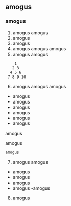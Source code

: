 ## amogus
### amogus
1. amogus
amogus
2. amogus
3. amogus
4. amogus
amogus
amogus
5. amogus
amogus
```
    1
   2 3
  4 5 6
 7 8 9 10
```
6. amogus
amogus
amogus
- amogus
- amogus
- amogus
- amogus
- amogus
- amogus

amogus

amogus
```
amogus
```
7. amogus
amogus
- amogus
- amogus
- amogus
- amogus
-amogus
8. amogus
